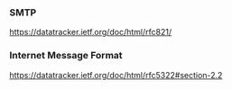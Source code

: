 ### SMTP
https://datatracker.ietf.org/doc/html/rfc821/

### Internet Message Format
https://datatracker.ietf.org/doc/html/rfc5322#section-2.2